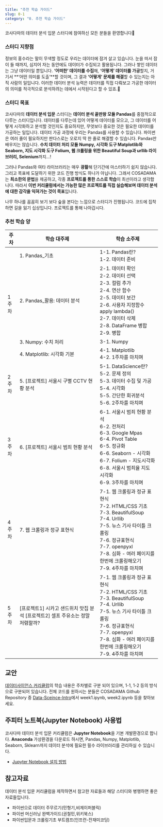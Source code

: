 ```yaml
---
title: "추천 학습 가이드"
slug: 0-1
category: "0. 추천 학습 가이드"
---
```


코사다마의 데이터 분석 입문 스터디에 참여하신 모든 분들을 환영합니다🙌


### 스터디 지향점

정보의 홍수라는 말이 무색할 정도로 우리는 데이터에 잠겨 살고 있습니다. 눈을 떠서 잠이 들 때까지, 심지어 자는 동안에도 데이터가 수집되고 활용됩니다. 그러나 쌓인 데이터는 그냥 데이터일 뿐입니다. **‘어떠한’ 데이터를 수집**해, **‘어떻게’ 데이터를 가공**할지, 거기서 **‘어떤 의미를 도출’**할 것이며, 그 결과 **‘어떻게’ 문제를 해결**할 수 있는지는 아직 사람의 일입니다.  이러한 데이터 분석 능력은 데이터를 직접 다뤄보고 가공한 데이터의 의미를 적극적으로 분석하려는 데에서 시작된다고 할 수 있죠.🙂

### 스터디 목표

코사다마의 **데이터 분석 입문** 스터디는 **데이터 분석 끝판왕 모듈 Pandas**를 중점적으로 다루는 스터디입니다. 데이터를 다루는데 있어 어떻게 데이터를 모으고, 그 데이터를 어떻게 시각화하고 분석할 것인지도 중요하지만, 무엇보다 중요한 것은 필요한 데이터를 가공하는 일입니다. 데이터 가공 과정에 우리는 Pandas를 사용할 수 있습니다. 파이썬은 여러 줄이 필요하지만 판다스로는 오로지 딱 한 줄로 해결할 수 있습니다. Pandas만 배우지는 않습니다. **수치 데이터 처리 모듈 Numpy, 시각화 도구 Matplotlib와 Seaborn, 지도 시각화 도구 Folium, 웹 크롤링을 위한 Beautiful Soup과 urllib 라이브러리, Selenium**까지…! 

그러나 Pandas와 여타 라이브러리는 매우 **광활**해 단기간에 마스터하기 쉽지 않습니다. 그리고 목표에 도달하기 위한 코드 진행 방식도 하나가 아닙니다. 그래서 COSADAMA는 **최소한의 문법**을 제공하고, 각종 **프로젝트를 통한 스스로 학습**이 최선이라고 생각합니다. 따라서 **이번 커리큘럼에서는 가능한 많은 프로젝트를 직접 실습해보며 데이터 분석에 대한 감각을 익혀가는 것이 목표**입니다.

나무 하나를 꼼꼼히 보기 보다 숲을 본다는 느낌으로 스터디가 진행됩니다. 코드에 집착하면 길을 잃기 십상입니다. 프로젝트를 통해 나아갑시다. 


### 추천 학습 양
<table> 
<thead> 
<tr>  
<th>주차</th> 
<th>학습 대주제</th>  
<th>학습 소주제</th>  
</tr>  
</thead> 
<tbody>  
<tr> 
<td rowspan=4>1주차</td>  
<td>1. Pandas_기초</td> 
<td> 
1-1. Pandas란?<br> 
1-2. 데이터 준비<br>
</td> 
</tr> 
<tr> 
<td>2. Pandas_활용: 데이터 분석</td> 
<td> 
2-1. 데이터 확인<br> 
2-2. 데이터 선택<br>
2-3. 컬럼 추가<br>
2-4. 연산 함수<br>
2-5. 데이터 보간<br>
2-6. 사용자 지정함수 apply lambda()<br>
2-7. 데이터 삭제<br>
2-8. DataFrame 병합<br>
2-9. 병합<br>
</td>
</tr>   
<td>3. Numpy: 수치 처리</td> 
<td> 
3-1. Numpy<br> 
</td>     
<tr>  
<td>4. Matplotlib: 시각화 기본</td> 
<td> 
4-1. Matplotlib<br> 
4-2. 1주차를 마치며<br>
</td>
</tr>   
<td rowspan=1>2주차</td> 
<td>5. [프로젝트] 서울시 구별 CCTV 현황 분석</td> 
<td> 
5-1. DataScience란?<br>
5-2. 문제 정의<br>
5-3. 데이터 수집 및 가공<br>
5-4. 시각화<br>
5-5. 간단한 회귀분석<br>
5-6. 2주차를 마치며<br>
</td>
</tr>  
<tr>  
<td rowspan=1>3주차</td> 
<td>6. [프로젝트] 서울시 범죄 현황 분석</td> 
<td> 
6-1. 서울시 범죄 현황 분석<br>
6-2. 전처리<br>
6-3. Google Mpas<br>
6-4. Pivot Table<br>
6-5. 정규화<br>
6-6. Seaborn - 시각화<br>
6-7. Folium - 지도시각화<br>
6-8. 서울시 범죄율 지도 시각화<br>
6-9. 3주차를 마치며<br>
</td>
</tr>  
<tr>  
<td rowspan=1>4주차</td> 
<td>7. 웹 크롤링과 정규 표현식</td> 
<td> 
7-1. 웹 크롤링과 정규 표현식<br>
7-2. HTML/CSS 기초<br>
7-3. BeautifulSoup<br>
7-4. Urllib<br>
7-5. 뉴스 기사 타이틀 크롤링<br>
7-6. 정규표현식<br>
7-7. openpyxl<br>
7-8. 심화 - 여러 페이지를 한번에 크롤링해오기<br>
7-9. 4주차를 마치며<br>
</td>
</tr>  
<tr>  
<td rowspan=1>5주차</td> 
<td>[프로젝트1] 시카고 샌드위치 맛집 분석
[프로젝트2] 셀프 주유소는 정말 저렴할까?</td> 
<td> 
7-1. 웹 크롤링과 정규 표현식<br>
7-2. HTML/CSS 기초<br>
7-3. BeautifulSoup<br>
7-4. Urllib<br>
7-5. 뉴스 기사 타이틀 크롤링<br>
7-6. 정규표현식<br>
7-7. openpyxl<br>
7-8. 심화 - 여러 페이지를 한번에 크롤링해오기<br>
7-9. 4주차를 마치며<br>
</td>
</tr>  
</tbody> 
</table>

## 교안

[데이터사이언스 커리큘럼](https://curriculum.cosadama.com/intro-ds/1-1)의 학습 내용은 주차별로 구분 되어 있으며, 1-1, 1-2 등의 방식으로 구분되어 있습니다. 전체 코드를 원하시는 분들은 COSADAMA Github Repository 중 [Data-Sceince-Intro](https://github.com/Team-COSADAMA/Data-Science-Intro)에서 week1.ipynb, week2.ipynb 등을 찾아보세요.


## 주피터 노트북(Jupyter Notebook) 사용법

코사다마 데이터 분석 입문 커리큘럼은 **Jupyter Notebook**을 기본 개발환경으로 합니다. **Anaconda** 가상환경을 다운로드 하시면, Pandas, Numpy, Matplotlib, Seaborn, Sklearn까지 데이터 분석에 필요한 필수 라이브러리를 관리하실 수 있습니다.

- [Jupyter Notebook 설치 방법](https://www.notion.so/04fddaae69de46af96dd5c18f05fbfd2)

  

## 참고자료

데이터 분석 입문 커리큘럼을 제작하면서 참고한 자료들과 해당 스터디와 병행하면 좋은 자료들입니다.

- 파이썬으로 데이터 주무르기(민형기,비제이퍼블릭)
- 파이썬 머신러닝 완벽가이드(권철민,위키북스)
- 파이썬입문과 크롤링기초 부트캠프(인프런-잔재미코딩)
